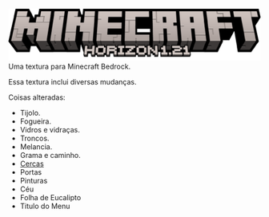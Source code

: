 ![Titulo](https://raw.githubusercontent.com/ItsOnlyMe360/HorizonPack/refs/heads/main/Horizon/textures/ui/title.png)
Uma textura para Minecraft Bedrock.

Essa textura inclui diversas mudanças.

Coisas alteradas:
- Tijolo.
- Fogueira.
- Vidros e vidraças.
- Troncos.
- Melancia.
- Grama e caminho.
- [Cercas](https://mcpedl.com/stripped-fences/)
- Portas
- Pinturas
- Céu
- Folha de Eucalipto
- Titulo do Menu
